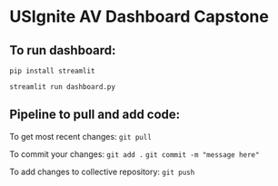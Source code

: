 # USIgnite AV Dashboard Capstone

## To run dashboard:

`pip install streamlit`

`streamlit run dashboard.py`

## Pipeline to pull and add code:
To get most recent changes: 
`git pull`

To commit your changes: 
`git add .`
`git commit -m "message here"`

To add changes to collective repository:
`git push`
